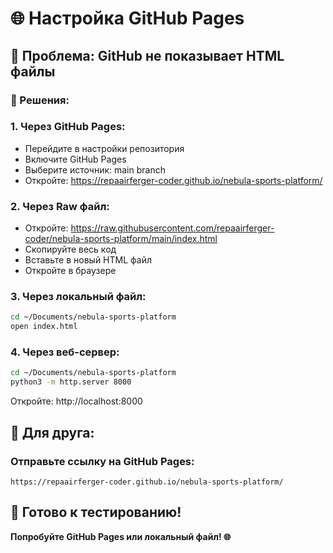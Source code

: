 # 🌐 Настройка GitHub Pages

## 🚀 Проблема: GitHub не показывает HTML файлы

### 📱 Решения:

### 1. Через GitHub Pages:
- Перейдите в настройки репозитория
- Включите GitHub Pages
- Выберите источник: main branch
- Откройте: https://repaairferger-coder.github.io/nebula-sports-platform/

### 2. Через Raw файл:
- Откройте: https://raw.githubusercontent.com/repaairferger-coder/nebula-sports-platform/main/index.html
- Скопируйте весь код
- Вставьте в новый HTML файл
- Откройте в браузере

### 3. Через локальный файл:
```bash
cd ~/Documents/nebula-sports-platform
open index.html
```

### 4. Через веб-сервер:
```bash
cd ~/Documents/nebula-sports-platform
python3 -m http.server 8000
```
Откройте: http://localhost:8000

## 📱 Для друга:

### Отправьте ссылку на GitHub Pages:
```
https://repaairferger-coder.github.io/nebula-sports-platform/
```

## 🎯 Готово к тестированию!

**Попробуйте GitHub Pages или локальный файл! 🌐**